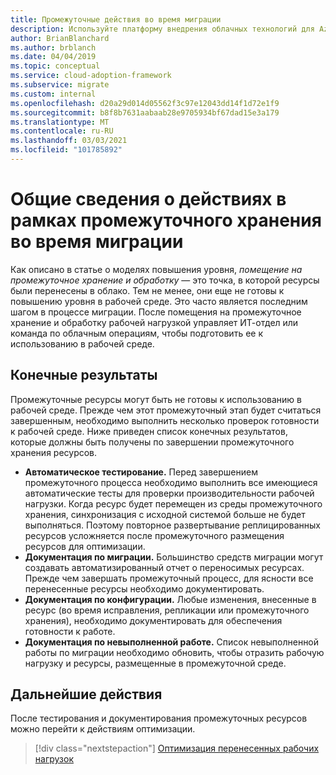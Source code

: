 ```yaml
---
title: Промежуточные действия во время миграции
description: Используйте платформу внедрения облачных технологий для Azure, чтобы понять промежуточные действия и связанные с ними результаты, необходимые во время миграции.
author: BrianBlanchard
ms.author: brblanch
ms.date: 04/04/2019
ms.topic: conceptual
ms.service: cloud-adoption-framework
ms.subservice: migrate
ms.custom: internal
ms.openlocfilehash: d20a29d014d05562f3c97e12043dd14f1d72e1f9
ms.sourcegitcommit: b8f8b7631aabaab28e9705934bf67dad15e3a179
ms.translationtype: MT
ms.contentlocale: ru-RU
ms.lasthandoff: 03/03/2021
ms.locfileid: "101785892"
---
```

# <a name="understand-staging-activities-during-a-migration"></a>Общие сведения о действиях в рамках промежуточного хранения во время миграции

Как описано в статье о моделях повышения уровня, *помещение на промежуточное хранение и обработку* — это точка, в которой ресурсы были перенесены в облако. Тем не менее, они еще не готовы к повышению уровня в рабочей среде. Это часто является последним шагом в процессе миграции. После помещения на промежуточное хранение и обработку рабочей нагрузкой управляет ИТ-отдел или команда по облачным операциям, чтобы подготовить ее к использованию в рабочей среде.

## <a name="deliverables"></a>Конечные результаты

Промежуточные ресурсы могут быть не готовы к использованию в рабочей среде. Прежде чем этот промежуточный этап будет считаться завершенным, необходимо выполнить несколько проверок готовности к рабочей среде. Ниже приведен список конечных результатов, которые должны быть получены по завершении промежуточного хранения ресурсов.

- **Автоматическое тестирование.** Перед завершением промежуточного процесса необходимо выполнить все имеющиеся автоматические тесты для проверки производительности рабочей нагрузки. Когда ресурс будет перемещен из среды промежуточного хранения, синхронизация с исходной системой больше не будет выполняться. Поэтому повторное развертывание реплицированных ресурсов усложняется после промежуточного размещения ресурсов для оптимизации.
- **Документация по миграции.** Большинство средств миграции могут создавать автоматизированный отчет о переносимых ресурсах. Прежде чем завершать промежуточный процесс, для ясности все перенесенные ресурсы необходимо документировать.
- **Документация по конфигурации.** Любые изменения, внесенные в ресурс (во время исправления, репликации или промежуточного хранения), необходимо документировать для обеспечения готовности к работе.
- **Документация по невыполненной работе.** Список невыполненной работы по миграции необходимо обновить, чтобы отразить рабочую нагрузку и ресурсы, размещенные в промежуточной среде.

## <a name="next-steps"></a>Дальнейшие действия

После тестирования и документирования промежуточных ресурсов можно перейти к действиям оптимизации.

> [!div class="nextstepaction"]
> [Оптимизация перенесенных рабочих нагрузок](../optimize/index.md)
